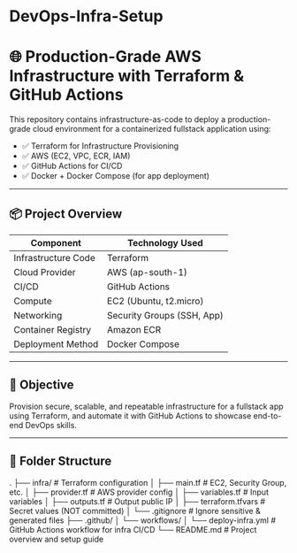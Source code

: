 # DevOps-Infra-Setup

# 🌐 Production-Grade AWS Infrastructure with Terraform & GitHub Actions

This repository contains infrastructure-as-code to deploy a production-grade cloud environment for a containerized fullstack application using:

- ✅ Terraform for Infrastructure Provisioning
- ✅ AWS (EC2, VPC, ECR, IAM)
- ✅ GitHub Actions for CI/CD
- ✅ Docker + Docker Compose (for app deployment)

---

## 📦 Project Overview

| Component            | Technology Used      |
|---------------------|----------------------|
| Infrastructure Code | Terraform            |
| Cloud Provider      | AWS (ap-south-1)     |
| CI/CD               | GitHub Actions       |
| Compute             | EC2 (Ubuntu, t2.micro)|
| Networking          | Security Groups (SSH, App) |
| Container Registry  | Amazon ECR           |
| Deployment Method   | Docker Compose       |

---

## 🎯 Objective

Provision secure, scalable, and repeatable infrastructure for a fullstack app using Terraform, and automate it with GitHub Actions to showcase end-to-end DevOps skills.

---

## 🧱 Folder Structure

.
├── infra/                          # Terraform configuration
│   ├── main.tf                     # EC2, Security Group, etc.
│   ├── provider.tf                 # AWS provider config
│   ├── variables.tf                # Input variables
│   ├── outputs.tf                  # Output public IP
│   ├── terraform.tfvars            # Secret values (NOT committed)
│   └── .gitignore                  # Ignore sensitive & generated files
├── .github/
│   └── workflows/
│       └── deploy-infra.yml       # GitHub Actions workflow for infra CI/CD
└── README.md                       # Project overview and setup guide
